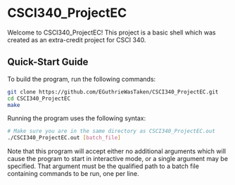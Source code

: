 # CSCI340_ProjectEC

Welcome to CSCI340_ProjectEC! This project is a basic shell which was created as an extra-credit project for CSCI 340.

## Quick-Start Guide

To build the program, run the following commands:

```bash
git clone https://github.com/EGuthrieWasTaken/CSCI340_ProjectEC.git
cd CSCI340_ProjectEC
make
```

Running the program uses the following syntax:

```bash
# Make sure you are in the same directory as CSCI340_ProjectEC.out
./CSCI340_ProjectEC.out [batch_file]
```

Note that this program will accept either no additional arguments which will cause the program to start in interactive mode, or a single argument may be specified. That argument must be the qualified path to a batch file containing commands to be run, one per line.
